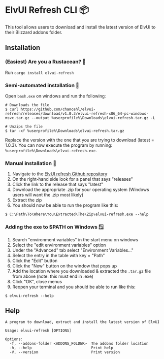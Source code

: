 # ElvUI Refresh CLI 📦

This tool allows users to download and install the latest version of ElvUI to their Blizzard addons folder.

## Installation

### (Easiest) Are you a Rustacean? 🦀

Run `cargo install elvui-refresh`

### Semi-automated installation 🚙

Open `bash.exe` on windows and run the following:

```
# Downloads the file
$ curl https://github.com/chancehl/elvui-refresh/releases/download/v1.0.3/elvui-refresh-x86_64-pc-windows-msvc.tar.gz --output %userprofile%\Downloads\elvui-refresh.tar.gz -L

# Unzips the file
$ tar -xf %userprofile%\Downloads\elvui-refresh.tar.gz
```

Replace the version with the one that you are trying to download (latest = 1.0.3). You can now execute the program by running: `%userprofile%\Downloads\elvui-refresh.exe`.

### Manual installation 🔨

1. Navigate to the [ElvUI refresh Github repository](https://github.com/chancehl/elvui-refresh)
2. On the right-hand side look for a panel that says "releases"
3. Click the link to the release that says "latest"
4. Download the appropriate .zip for your operating system (Windows users will want the .zip most likely)
5. Extract the zip
6. You should now be able to run the program like this:

```
$ C:\Path\To\Where\You\Extracted\The\Zip\elvui-refresh.exe --help
```

### Adding the exe to $PATH on Windows 🪟

1. Search "environment variables" in the start menu on windows
2. Select the "edit environment variables" option
3. Under the "Advanced" tab select "Environment Variables..."
4. Select the entry in the table with key = "Path"
5. Click the "Edit" button
6. Click the "New" button on the window that pops up
7. Add the location where you downloaded & extracted the `.tar.gz` file from above (note: this must end in .exe)
8. Click "OK", close menus
9. Reopen your terminal and you should be able to run like this:

```
$ elvui-refresh --help
```

## Help

```
A program to download, extract and install the latest version of ElvUI

Usage: elvui-refresh [OPTIONS]

Options:
  -f, --addons-folder <ADDONS_FOLDER>  The addons folder location
  -h, --help                           Print help
  -V, --version                        Print version
```
